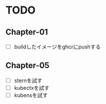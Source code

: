 # TODO
## Chapter-01
- [ ] buildしたイメージをghcrにpushする

## Chapter-05
- [ ] sternを試す
- [ ] kubectxを試す
- [ ] kubensを試す
